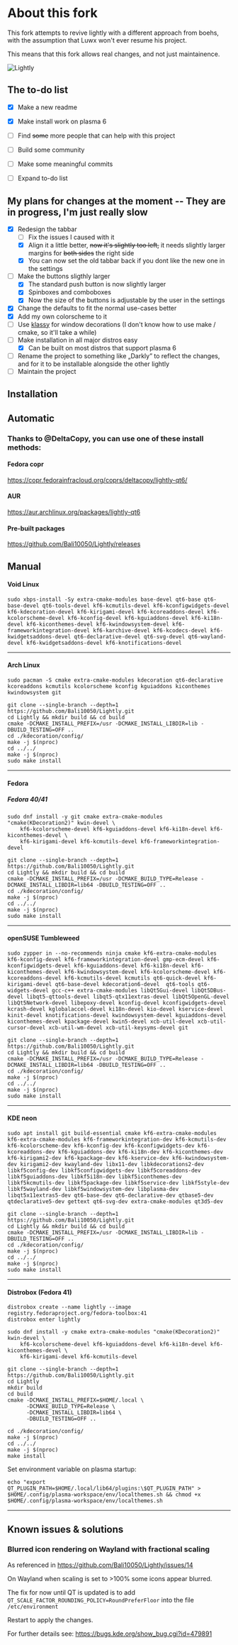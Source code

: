 
# About this fork

This fork attempts to revive lightly with a different approach from boehs, with the assumption that Luwx won't ever resume his project.

This means that this fork allows real changes, and not just maintainence.

![Lightly](https://github.com/user-attachments/assets/ae39fc7f-8277-48b1-b80c-9e307542b8b0)


## The to-do list

- [x] Make a new readme
- [x] Make install work on plasma 6
- [ ] Find ~~some~~ more people that can help with this project
- [ ] Build some community
- [ ] Make some meaningful commits
- [ ] Expand to-do list


## My plans for changes at the moment -- They are in progress, I'm just really slow
- [x] Redesign the tabbar
  - [ ] Fix the issues I caused with it
  - [x] Align it a little better, ~~now it's slightly too left,~~ it needs slightly larger margins for ~~both sides~~ the right side
  - [x] You can now set the old tabbar back if you dont like the new one in the settings
- [ ] Make the buttons sligthly larger
  - [x] The standard push button is now slightly larger
  - [x] Spinboxes and comboboxes
  - [x] Now the size of the buttons is adjustable by the user in the settings
- [x] Change the defaults to fit the normal use-cases better
- [x] Add my own colorscheme to it
- [ ] Use [klassy](https://github.com/paulmcauley/klassy) for window decorations (I don't know how to use make / cmake, so it'll take a while)
- [ ] Make installation in all major distros easy
  - [x] Can be built on most distros that support plasma 6 
- [ ] Rename the project to something like „Darkly” to reflect the changes, and for it to be installable alongside the other lightly
- [ ] Maintain the project

## Installation
## Automatic
### Thanks to @DeltaCopy, you can use one of these install methods:

#### Fedora copr

<https://copr.fedorainfracloud.org/coprs/deltacopy/lightly-qt6/>

#### AUR

<https://aur.archlinux.org/packages/lightly-qt6>

#### Pre-built packages

<https://github.com/Bali10050/Lightly/releases>


## Manual

#### Void Linux
```
sudo xbps-install -Sy extra-cmake-modules base-devel qt6-base qt6-base-devel qt6-tools-devel kf6-kcmutils-devel kf6-kconfigwidgets-devel kf6-kdecoration-devel kf6-kirigami-devel kf6-kcoreaddons-devel kf6-kcolorscheme-devel kf6-kconfig-devel kf6-kguiaddons-devel kf6-ki18n-devel kf6-kiconthemes-devel kf6-kwindowsystem-devel kf6-frameworkintegration-devel kf6-karchive-devel kf6-kcodecs-devel kf6-kwidgetsaddons-devel qt6-declarative-devel qt6-svg-devel qt6-wayland-devel kf6-kwidgetsaddons-devel kf6-knotifications-devel
```
***

#### Arch Linux

```
sudo pacman -S cmake extra-cmake-modules kdecoration qt6-declarative kcoreaddons kcmutils kcolorscheme kconfig kguiaddons kiconthemes kwindowsystem git
```
```
git clone --single-branch --depth=1 https://github.com/Bali10050/Lightly.git
cd Lightly && mkdir build && cd build
cmake -DCMAKE_INSTALL_PREFIX=/usr -DCMAKE_INSTALL_LIBDIR=lib -DBUILD_TESTING=OFF ..
cd ./kdecoration/config/
make -j $(nproc)
cd ../../
make -j $(nproc)
sudo make install
```

***

#### Fedora

#####  Fedora 40/41

```
sudo dnf install -y git cmake extra-cmake-modules "cmake(KDecoration2)" kwin-devel \
    kf6-kcolorscheme-devel kf6-kguiaddons-devel kf6-ki18n-devel kf6-kiconthemes-devel \
    kf6-kirigami-devel kf6-kcmutils-devel kf6-frameworkintegration-devel
```
```
git clone --single-branch --depth=1 https://github.com/Bali10050/Lightly.git
cd Lightly && mkdir build && cd build
cmake -DCMAKE_INSTALL_PREFIX=/usr -DCMAKE_BUILD_TYPE=Release -DCMAKE_INSTALL_LIBDIR=lib64 -DBUILD_TESTING=OFF ..
cd ./kdecoration/config/
make -j $(nproc)
cd ../../
make -j $(nproc)
sudo make install
```

***
#### openSUSE Tumbleweed

```
sudo zypper in --no-recommends ninja cmake kf6-extra-cmake-modules kf6-kconfig-devel kf6-frameworkintegration-devel gmp-ecm-devel kf6-kconfigwidgets-devel kf6-kguiaddons-devel kf6-ki18n-devel kf6-kiconthemes-devel kf6-kwindowsystem-devel kf6-kcolorscheme-devel kf6-kcoreaddons-devel kf6-kcmutils-devel kcmutils qt6-quick-devel kf6-kirigami-devel qt6-base-devel kdecoration6-devel  qt6-tools qt6-widgets-devel gcc-c++ extra-cmake-modules libQt5Gui-devel libQt5DBus-devel libqt5-qttools-devel libqt5-qtx11extras-devel libQt5OpenGL-devel libQt5Network-devel libepoxy-devel kconfig-devel kconfigwidgets-devel kcrash-devel kglobalaccel-devel ki18n-devel kio-devel kservice-devel kinit-devel knotifications-devel kwindowsystem-devel kguiaddons-devel kiconthemes-devel kpackage-devel kwin5-devel xcb-util-devel xcb-util-cursor-devel xcb-util-wm-devel xcb-util-keysyms-devel git
```
```
git clone --single-branch --depth=1 https://github.com/Bali10050/Lightly.git
cd Lightly && mkdir build && cd build
cmake -DCMAKE_INSTALL_PREFIX=/usr -DCMAKE_BUILD_TYPE=Release -DCMAKE_INSTALL_LIBDIR=lib64 -DBUILD_TESTING=OFF ..
cd ./kdecoration/config/
make -j $(nproc)
cd ../../
make -j $(nproc)
sudo make install
```
***


#### KDE neon
```
sudo apt install git build-essential cmake kf6-extra-cmake-modules kf6-extra-cmake-modules kf6-frameworkintegration-dev kf6-kcmutils-dev kf6-kcolorscheme-dev kf6-kconfig-dev kf6-kconfigwidgets-dev kf6-kcoreaddons-dev kf6-kguiaddons-dev kf6-ki18n-dev kf6-kiconthemes-dev kf6-kirigami2-dev kf6-kpackage-dev kf6-kservice-dev kf6-kwindowsystem-dev kirigami2-dev kwayland-dev libx11-dev libkdecorations2-dev libkf5config-dev libkf5configwidgets-dev libkf5coreaddons-dev libkf5guiaddons-dev libkf5i18n-dev libkf5iconthemes-dev libkf5kcmutils-dev libkf5package-dev libkf5service-dev libkf5style-dev libkf5wayland-dev libkf5windowsystem-dev libplasma-dev libqt5x11extras5-dev qt6-base-dev qt6-declarative-dev qtbase5-dev qtdeclarative5-dev gettext qt6-svg-dev extra-cmake-modules qt3d5-dev
```
```
git clone --single-branch --depth=1 https://github.com/Bali10050/Lightly.git
cd Lightly && mkdir build && cd build
cmake -DCMAKE_INSTALL_PREFIX=/usr -DCMAKE_INSTALL_LIBDIR=lib -DBUILD_TESTING=OFF ..
cd ./kdecoration/config/
make -j $(nproc)
cd ../../
make -j $(nproc)
sudo make install
```
***


#### Distrobox (Fedora 41)
```
distrobox create --name lightly --image registry.fedoraproject.org/fedora-toolbox:41
distrobox enter lightly
```

```
sudo dnf install -y cmake extra-cmake-modules "cmake(KDecoration2)" kwin-devel \
    kf6-kcolorscheme-devel kf6-kguiaddons-devel kf6-ki18n-devel kf6-kiconthemes-devel \
    kf6-kirigami-devel kf6-kcmutils-devel

git clone --single-branch --depth=1 https://github.com/Bali10050/Lightly.git
cd Lightly
mkdir build
cd build
cmake -DCMAKE_INSTALL_PREFIX=$HOME/.local \
      -DCMAKE_BUILD_TYPE=Release \
      -DCMAKE_INSTALL_LIBDIR=lib64 \
      -DBUILD_TESTING=OFF ..

cd ./kdecoration/config/
make -j $(nproc)
cd ../../
make -j $(nproc)
make install
```

Set environment variable on plasma startup:
```
echo "export QT_PLUGIN_PATH=$HOME/.local/lib64/plugins:\$QT_PLUGIN_PATH" > $HOME/.config/plasma-workspace/env/localthemes.sh && chmod +x $HOME/.config/plasma-workspace/env/localthemes.sh
```
***

## Known issues & solutions

### Blurred icon rendering on Wayland with fractional scaling

As referenced in https://github.com/Bali10050/Lightly/issues/14

On Wayland when scaling is set to >100% some icons appear blurred.

The fix for now until QT is updated is to add `QT_SCALE_FACTOR_ROUNDING_POLICY=RoundPreferFloor` into the file `/etc/environment`

Restart to apply the changes.

For further details see: https://bugs.kde.org/show_bug.cgi?id=479891
